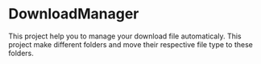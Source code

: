 # DownloadManager

This project help you to manage your download file automaticaly.
This project make different folders and move their respective file type to these folders.
